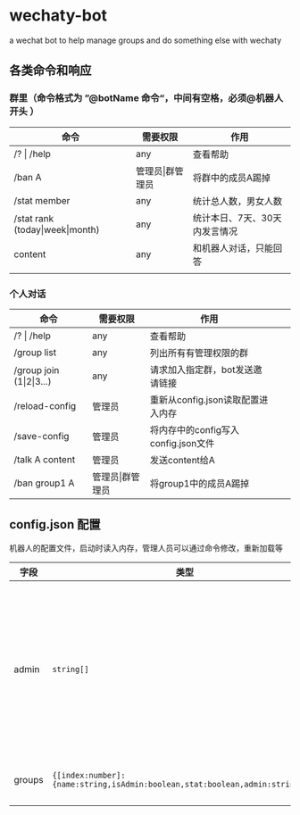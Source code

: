 # wechaty-bot
a wechat bot to help manage groups and do something else with wechaty

## 各类命令和响应
### 群里（命令格式为 ”@botName  命令“，中间有空格，必须@机器人 开头 ）
| 命令                            | 需要权限         | 作用                          |
| ------------------------------- | ---------------- | ----------------------------- |
| /? \| /help                     | any              | 查看帮助                      |
| /ban A                          | 管理员\|群管理员 | 将群中的成员A踢掉             |
| /stat member                    | any              | 统计总人数，男女人数          |
| /stat rank (today\|week\|month) | any              | 统计本日、7天、30天内发言情况 |
| content                         | any              | 和机器人对话，只能回答        |
|                                 |                  |                               |

### 个人对话

| 命令                     | 需要权限         | 作用                                |      |      |
| ------------------------ | ---------------- | ----------------------------------- | ---- | ---- |
| /? \| /help              | any              | 查看帮助                            |      |      |
| /group list              | any              | 列出所有有管理权限的群              |      |      |
| /group join (1\|2\|3...) | any              | 请求加入指定群，bot发送邀请链接     |      |      |
| /reload-config           | 管理员           | 重新从config.json读取配置进入内存   |      |      |
| /save-config             | 管理员           | 将内存中的config写入config.json文件 |      |      |
| /talk A content          | 管理员           | 发送content给A                      |      |      |
| /ban group1 A            | 管理员\|群管理员 | 将group1中的成员A踢掉               |      |      |



## config.json 配置

机器人的配置文件，启动时读入内存，管理人员可以通过命令修改，重新加载等

| 字段   | 类型                                                         | 含义                                                 |
| ------ | ------------------------------------------------------------ | ---------------------------------------------------- |
| admin  | `string[]`                                                   | 管理员id的列表，其中的微信号拥有管理机器人的最大权限 |
| groups | ```{[index:number]:{name:string,isAdmin:boolean,stat:boolean,admin:string[]}}``` | 所在的群组：                                         |
|        |                                                              |                                                      |

